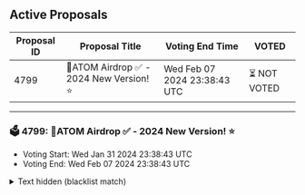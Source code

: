 ## Active Proposals

| Proposal ID | Proposal Title | Voting End Time | VOTED |
|-------------|----------------|-----------------|-------|
| 4799 | 💎ATOM Airdrop ✅ - 2024 New Version! ⭐ | Wed Feb 07 2024 23:38:43 UTC | ⏳ NOT VOTED |

---

### 🗳 4799: 💎ATOM Airdrop ✅ - 2024 New Version! ⭐
- Voting Start: Wed Jan 31 2024 23:38:43 UTC
- Voting End: Wed Feb 07 2024 23:38:43 UTC

<details>
<summary>Text hidden (blacklist match)</summary>
 
</details>
